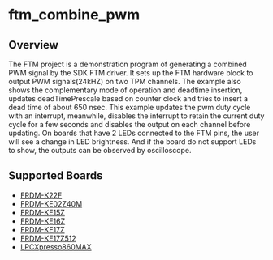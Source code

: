 # ftm_combine_pwm

## Overview
The FTM project is a demonstration program of generating a combined PWM signal by the SDK FTM driver. It sets up the FTM
hardware block to output PWM signals(24kHZ) on two TPM channels. The example also shows the complementary mode of operation
and deadtime insertion, updates deadTimePrescale based on counter clock and tries to insert a dead time of about 650 nsec.
This example updates the pwm duty cycle with an interrupt, meanwhile, disables the interrupt to retain the current duty cycle
for a few seconds and disables the output on each channel before updating.
On boards that have 2 LEDs connected to the FTM pins, the user will see a change in LED brightness.
And if the board do not support LEDs to show, the outputs can be observed by oscilloscope.

## Supported Boards
- [FRDM-K22F](../../../_boards/frdmk22f/driver_examples/ftm/combine_pwm/example_board_readme.md)
- [FRDM-KE02Z40M](../../../_boards/frdmke02z40m/driver_examples/ftm/combine_pwm/example_board_readme.md)
- [FRDM-KE15Z](../../../_boards/frdmke15z/driver_examples/ftm/combine_pwm/example_board_readme.md)
- [FRDM-KE16Z](../../../_boards/frdmke16z/driver_examples/ftm/combine_pwm/example_board_readme.md)
- [FRDM-KE17Z](../../../_boards/frdmke17z/driver_examples/ftm/combine_pwm/example_board_readme.md)
- [FRDM-KE17Z512](../../../_boards/frdmke17z512/driver_examples/ftm/combine_pwm/example_board_readme.md)
- [LPCXpresso860MAX](../../../_boards/lpcxpresso860max/driver_examples/ftm/combine_pwm/example_board_readme.md)
